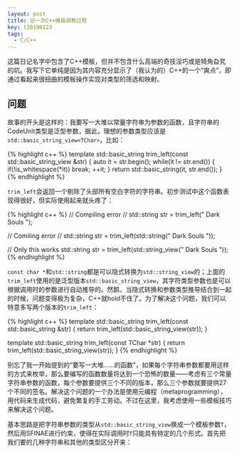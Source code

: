 ```yaml
---
layout: post
title: 记一次C++模板调教过程
key: t20190123
tags:
  - C/C++
---
```


这篇日记名字中包含了C++模板，但并不包含什么高端的奇技淫巧或是犄角旮旯的坑。我写下它单纯是因为其内容充分显示了（我认为的）C++的一个“爽点”，即通过看起来很扭曲的模板操作实现对类型的筛选和映射。

<!--more-->

## 问题

故事的开头是这样的：我要写一大堆以常量字符串为参数的函数，且字符串的CodeUnit类型是泛型参数，据此，理想的参数类型应该是`std::basic_string_view<TChar>`，比如：

{% highlight c++ %}
template<typename TChar>
std::basic_string<TChar> trim_left(const std::basic_string_view<TChar> &str)
{
    auto it = str.begin();
    while(it != str.end())
    {
        if(!is_whitespace(*it))
            break;
        ++it;
    }
    return std::basic_string<TChar>(it, str.end());
}
{% endhighlight %}

`trim_left`会返回一个剔除了头部所有空白字符的字符串。初步测试中这个函数表现得很好，但实际使用起来就头疼了：

{% highlight c++ %}
// Compiling error
// std::string str = trim_left("  Dark Souls  ");

// Comiling error
// std::string str = trim_left(std::string("  Dark Souls  "));

// Only this works
std::string str = trim_left(std::string_view("  Dark Souls  "));
{% endhighlight %}

`const char *`和`std::string`都是可以隐式转换为`std::string_view`的；上面的`trim_left`使用的是泛型版本`std::basic_string_view`，其字符类型参数也是可以根据调用时的参数进行自动推导的。然鹅，当隐式转换和参数类型推导结合到一起的时候，问题变得极为复杂，C++就hold不住了。为了解决这个问题，我们可以特意多写两个版本的`trim_left`：

{% highlight c++ %}
template<typename TChar>
std::basic_string<TChar> trim_left(const std::basic_string<TChar> &str)
{
    return trim_left(std::basic_string_view<TChar>(str));
}

template<typename TChar>
std::basic_string<TChar> trim_left(const TChar *str)
{
    return trim_left(std::basic_string_view<TChar>(str));
}
{% endhighlight %}

别忘了我一开始提到的“要写一大堆……的函数”，如果每个字符串参数都要用这样的方式来枚举，那么要编写的函数数量将达到一个恐怖的数量——考虑有三个常量字符串参数的函数，每个参数要提供三个不同的版本，那么三个参数就要提供27个不同的签名。解决这个问题的一个办法是使用元编程（metaprogramming），用代码来生成代码，避免繁复的手工劳动。不过在这里，我考虑使用一些模板技巧来解决这个问题。

基本思路是把字符串参数的类型从`std::basic_string_view`换成一个模板参数`T`，然后用SFINAE进行约束，使得在实际调用时`T`只能具有特定的几个形式。首先把我们要的几种字符串和其他的类型区分开来：


